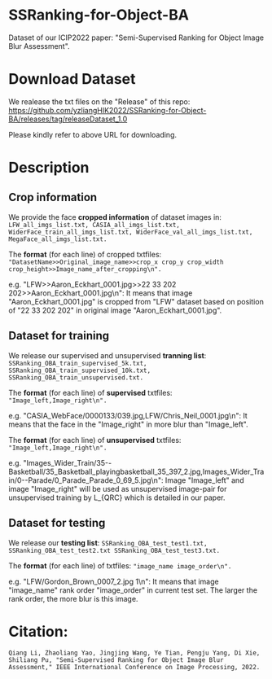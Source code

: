 # SSRanking-for-Object-BA
Dataset of our ICIP2022 paper: "Semi-Supervised Ranking for Object Image Blur Assessment".

# Download Dataset

We realease the txt files on the "Release" of this repo: https://github.com/yzliangHIK2022/SSRanking-for-Object-BA/releases/tag/releaseDataset_1.0

Please kindly refer to above URL for downloading.


# Description
## Crop information
We provide the face **cropped information** of dataset images in: 
```LFW_all_imgs_list.txt, CASIA_all_imgs_list.txt, WiderFace_train_all_imgs_list.txt, WiderFace_val_all_imgs_list.txt, MegaFace_all_imgs_list.txt.```

The **format** (for each line) of cropped txtfiles: 
```"DatasetName>>Original_image_name>>crop_x crop_y crop_width crop_height>>Image_name_after_cropping\n".```

e.g. "LFW>>Aaron_Eckhart_0001.jpg>>22 33 202 202>>Aaron_Eckhart_0001.jpg\n": 
It means that image "Aaron_Eckhart_0001.jpg" is cropped from "LFW" dataset based on position of "22 33 202 202" in original image "Aaron_Eckhart_0001.jpg".


## Dataset for training 
We release our supervised and unsupervised **tranning list**:
```SSRanking_OBA_train_supervised_5k.txt, SSRanking_OBA_train_supervised_10k.txt, SSRanking_OBA_train_unsupervised.txt.```

The **format** (for each line) of **supervised** txtfiles: 
```"Image_left,Image_right\n".```

e.g. "CASIA_WebFace/0000133/039.jpg,LFW/Chris_Neil_0001.jpg\n": 
It means that the face in the "Image_right" in more blur than "Image_left".

The **format** (for each line) of **unsupervised** txtfiles: 
```"Image_left,Image_right\n".```

e.g. "Images_Wider_Train/35--Basketball/35_Basketball_playingbasketball_35_397_2.jpg,Images_Wider_Train/0--Parade/0_Parade_Parade_0_69_5.jpg\n": 
Image "Image_left" and image "Image_right" will be used as unsupervised image-pair for unsupervised training by L_{QRC} which is detailed in our paper.


## Dataset for testing
We release our **testing list**: 
```SSRanking_OBA_test_test1.txt, SSRanking_OBA_test_test2.txt SSRanking_OBA_test_test3.txt.```

The **format** (for each line) of txtfiles: 
```"image_name image_order\n".```

e.g. "LFW/Gordon_Brown_0007_2.jpg 1\n": 
It means that image "image_name" rank order "image_order" in current test set. The larger the rank order, the more blur is this image.



# Citation:
```
Qiang Li, Zhaoliang Yao, Jingjing Wang, Ye Tian, Pengju Yang, Di Xie, Shiliang Pu, "Semi-Supervised Ranking for Object Image Blur Assessment," IEEE International Conference on Image Processing, 2022.
```
